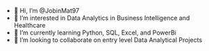 - 👋 Hi, I’m @JobinMat97
- 👀 I’m interested in Data Analytics in Business Intelligence and Healthcare
- 🌱 I’m currently learning Python, SQL, Excel, and PowerBi
- 💞️ I’m looking to collaborate on entry level Data Analytical Projects

<!---
JobinMat97/JobinMat97 is a ✨ special ✨ repository because its `README.md` (this file) appears on your GitHub profile.
You can click the Preview link to take a look at your changes.
--->
